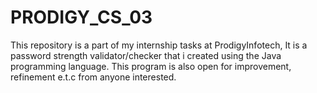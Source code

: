 # PRODIGY_CS_03
This repository is a part of my internship tasks at ProdigyInfotech, It is a password strength validator/checker that i created using the Java programming language.
This program is also open for improvement, refinement e.t.c from anyone interested. 
